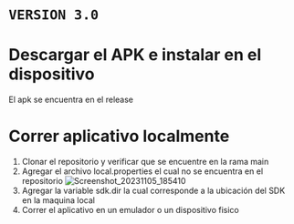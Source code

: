 # `VERSION 3.0`

# Descargar el APK e instalar en el dispositivo
   El apk se encuentra en el release

# Correr aplicativo localmente
1. Clonar el repositorio y verificar que se encuentre en la rama main
2. Agregar el archivo local.properties el cual no se encuentra en el repositorio
![Screenshot_20231105_185410](https://github.com/danierazome/ing_software_apps_moviles/assets/124007154/2f8883b6-87e1-4a81-ae45-43cfaa460708)
4. Agregar la variable sdk.dir la cual corresponde a la ubicación del SDK en la maquina local
5. Correr el aplicativo en un emulador o un dispositivo fisico
   
